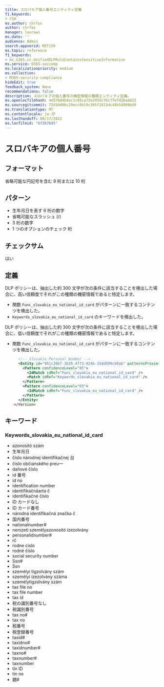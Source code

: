 ```yaml
---
title: スロバキア個人番号エンティティ定義
f1.keywords:
- CSH
ms.author: chrfox
author: chrfox
manager: laurawi
ms.date: ''
audience: Admin
search.appverid: MET150
ms.topic: reference
f1_keywords:
- ms.o365.cc.UnifiedDLPRuleContainsSensitiveInformation
ms.service: O365-seccomp
ms.localizationpriority: medium
ms.collection:
- M365-security-compliance
hideEdit: true
feedback_system: None
recommendations: false
description: スロバキアの個人番号の機密情報の種類エンティティ定義。
ms.openlocfilehash: 4e576d4b4ac1c65ca72e2955c7617fe7d2badd22
ms.sourcegitcommit: 72d10d0bc29ecc8b19c395f1815dc48b549096d9
ms.translationtype: MT
ms.contentlocale: ja-JP
ms.lasthandoff: 08/17/2022
ms.locfileid: "67367645"
---
```

# <a name="slovakia-personal-number"></a>スロバキアの個人番号

## <a name="format"></a>フォーマット

省略可能な円記号を含む 9 桁または 10 桁

## <a name="pattern"></a>パターン

- 生年月日を表す 6 桁の数字
- 省略可能なスラッシュ (/)
- 3 桁の数字
- 1 つのオプションのチェック 桁

## <a name="checksum"></a>チェックサム

はい

## <a name="definition"></a>定義

DLP ポリシーは、抽出した約 300 文字が次の条件に該当することを検出した場合に、高い信頼度でそれがこの種類の機密情報であると特定します。

- 関数 `Func_slovakia_eu_national_id_card` がパターンに一致するコンテンツを検出した。
- `Keywords_slovakia_eu_national_id_card` のキーワードを検出した。

DLP ポリシーは、抽出した約 300 文字が次の条件に該当することを検出した場合に、低い信頼度でそれがこの種類の機密情報であると特定します。

- 関数 `Func_slovakia_eu_national_id_card` がパターンに一致するコンテンツを検出した。

```xml
      <!-- Slovakia Personal Number -->
      <Entity id="951c26b7-3b35-4f73-924b-15dd599cb9ab" patternsProximity="300" recommendedConfidence="85">
        <Pattern confidenceLevel="85">
          <IdMatch idRef="Func_slovakia_eu_national_id_card" />
          <Match idRef="Keywords_slovakia_eu_national_id_card" />
        </Pattern>
        <Pattern confidenceLevel="65">
          <IdMatch idRef="Func_slovakia_eu_national_id_card" />
        </Pattern>
      </Entity>
    </Version>
```

## <a name="keywords"></a>キーワード

### <a name="keywords_slovakia_eu_national_id_card"></a>Keywords_slovakia_eu_national_id_card

- azonosító szám
- 生年月日
- číslo národnej identifikačnej 台
- číslo občianského preu一
- daňové číslo
- id 番号
- id no
- identification number
- identifikačnáarta č
- identifikačné číslo
- ID カードなし
- ID カード番号
- národná identifikačná značka č
- 国内番号
- nationalnumber#
- nemzeti személyazonosító izezolvány
- personalidnumber#
- rč
- rodne cislo
- rodné číslo
- social security number
- Ssn#
- Ssn
- személyi tigzolvány szám
- személyi izezolvány száma
- személytigzolvány szám
- tax file no
- tax file number
- tax id
- 税の識別番号なし
- 税識別番号
- tax no#
- tax no
- 税番号
- 税登録番号
- taxid#
- taxidno#
- taxidnumber#
- taxno#
- taxnumber#
- taxnumber
- tin ID
- tin no
- 錫#